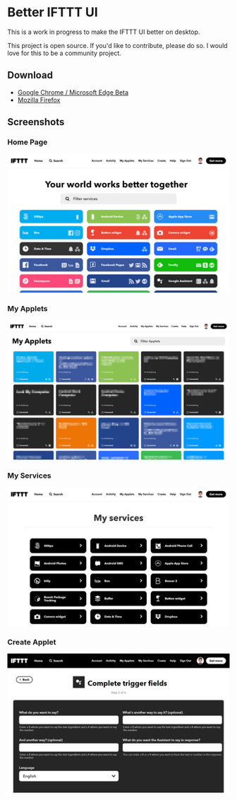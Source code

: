 # Better IFTTT UI

This is a work in progress to make the IFTTT UI better on desktop.

This project is open source. If you'd like to contribute, please do so. I would love for this to be a community project.

## Download

- [Google Chrome / Microsoft Edge Beta](https://chrome.google.com/webstore/detail/diopohabmpmmpdabhghdpjnkhlicfjnp)
- [Mozilla Firefox](https://addons.mozilla.org/en-US/firefox/addon/better-ifttt-ui/)

## Screenshots

### Home Page
![Home Page](Screenshots/HomePage.jpg "Home Page")

### My Applets
![My Applets](Screenshots/MyApplets.jpg "My Applets")

### My Services
![My Services](Screenshots/MyServices.jpg "My Services")

### Create Applet
![Create Applet](Screenshots/CreateApplet.jpg "Create Applet")